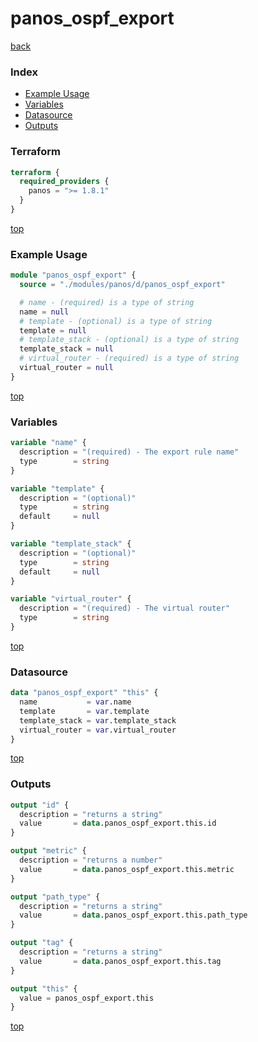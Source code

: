 # panos_ospf_export

[back](../panos.md)

### Index

- [Example Usage](#example-usage)
- [Variables](#variables)
- [Datasource](#datasource)
- [Outputs](#outputs)

### Terraform

```terraform
terraform {
  required_providers {
    panos = ">= 1.8.1"
  }
}
```

[top](#index)

### Example Usage

```terraform
module "panos_ospf_export" {
  source = "./modules/panos/d/panos_ospf_export"

  # name - (required) is a type of string
  name = null
  # template - (optional) is a type of string
  template = null
  # template_stack - (optional) is a type of string
  template_stack = null
  # virtual_router - (required) is a type of string
  virtual_router = null
}
```

[top](#index)

### Variables

```terraform
variable "name" {
  description = "(required) - The export rule name"
  type        = string
}

variable "template" {
  description = "(optional)"
  type        = string
  default     = null
}

variable "template_stack" {
  description = "(optional)"
  type        = string
  default     = null
}

variable "virtual_router" {
  description = "(required) - The virtual router"
  type        = string
}
```

[top](#index)

### Datasource

```terraform
data "panos_ospf_export" "this" {
  name           = var.name
  template       = var.template
  template_stack = var.template_stack
  virtual_router = var.virtual_router
}
```

[top](#index)

### Outputs

```terraform
output "id" {
  description = "returns a string"
  value       = data.panos_ospf_export.this.id
}

output "metric" {
  description = "returns a number"
  value       = data.panos_ospf_export.this.metric
}

output "path_type" {
  description = "returns a string"
  value       = data.panos_ospf_export.this.path_type
}

output "tag" {
  description = "returns a string"
  value       = data.panos_ospf_export.this.tag
}

output "this" {
  value = panos_ospf_export.this
}
```

[top](#index)